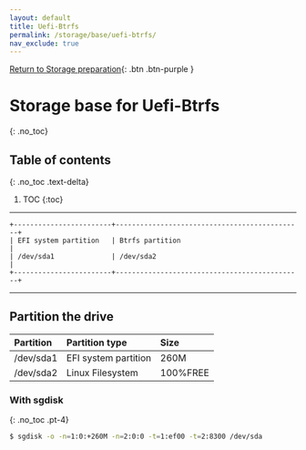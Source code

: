 ```yaml
---
layout: default
title: Uefi-Btrfs
permalink: /storage/base/uefi-btrfs/
nav_exclude: true
---
```


[Return to Storage preparation](/Andromeda/storage/base/){: .btn .btn-purple }

# Storage base for Uefi-Btrfs
{: .no_toc}

## Table of contents
{: .no_toc .text-delta}

1. TOC
{:toc}

---

```
+------------------------+----------------------------------------------+
| EFI system partition   | Btrfs partition                              |
| /dev/sda1              | /dev/sda2                                    |
+------------------------+----------------------------------------------+
```

---

## Partition the drive

| Partition | Partition type       | Size     |
| :-------- | :------------------- | :------- |
| /dev/sda1 | EFI system partition | 260M     |
| /dev/sda2 | Linux Filesystem     | 100%FREE |

### With sgdisk
{: .no_toc .pt-4}

```bash
$ sgdisk -o -n=1:0:+260M -n=2:0:0 -t=1:ef00 -t=2:8300 /dev/sda
```
